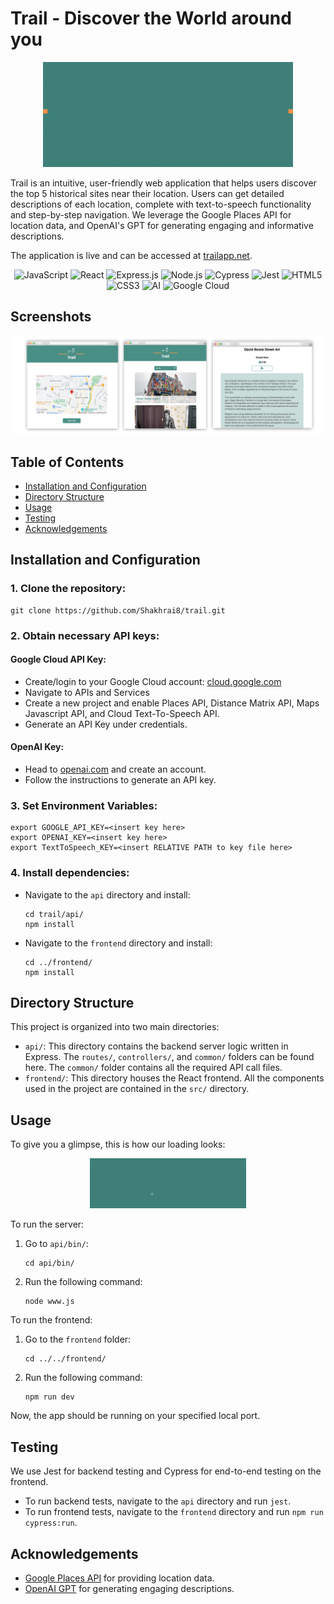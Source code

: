 # Trail - Discover the World around you

<p align="center">
  <img src="./public/trail_logo.gif" alt="Trail Animated Logo" width="400px"/>
</p>

Trail is an intuitive, user-friendly web application that helps users discover the top 5 historical sites near their location. Users can get detailed descriptions of each location, complete with text-to-speech functionality and step-by-step navigation. We leverage the Google Places API for location data, and OpenAI's GPT for generating engaging and informative descriptions.

The application is live and can be accessed at [trailapp.net](https://trailapp.net).

<p align="center">
 <img src="https://img.shields.io/badge/javascript-%23F7DF1E.svg?style=for-the-badge&logo=javascript&logoColor=white" alt="JavaScript" />
 <img src="https://img.shields.io/badge/react-%2361DAFB.svg?style=for-the-badge&logo=react&logoColor=white" alt="React" />
 <img src="https://img.shields.io/badge/express-%23000000.svg?style=for-the-badge&logo=express&logoColor=white" alt="Express.js" />
 <img src="https://img.shields.io/badge/node.js-%23339933.svg?style=for-the-badge&logo=node.js&logoColor=white" alt="Node.js" />
 <img src="https://img.shields.io/badge/cypress-%2317202C.svg?style=for-the-badge&logo=cypress&logoColor=white" alt="Cypress" />
 <img src="https://img.shields.io/badge/jest-%23C21325.svg?style=for-the-badge&logo=jest&logoColor=white" alt="Jest" />
 <img src="https://img.shields.io/badge/html5-%23E34F26.svg?style=for-the-badge&logo=html5&logoColor=white" alt="HTML5" />
 <img src="https://img.shields.io/badge/css3-%231572B6.svg?style=for-the-badge&logo=css3&logoColor=white" alt="CSS3" />
 <img src="https://img.shields.io/badge/AI-%23E34F26.svg?style=for-the-badge&logoColor=white" alt="AI" />
 <img src="https://img.shields.io/badge/googlecloud-%234285F4.svg?style=for-the-badge&logo=google-cloud&logoColor=white" alt="Google Cloud" />
</p>

## Screenshots

![](./public/trail-screenshot.jpg)

## Table of Contents

- [Installation and Configuration](#installation-and-configuration)
- [Directory Structure](#directory-structure)
- [Usage](#usage)
- [Testing](#testing)
- [Acknowledgements](#acknowledgements)

## Installation and Configuration

### 1. Clone the repository:

    
    git clone https://github.com/Shakhrai8/trail.git
    

### 2. Obtain necessary API keys:

#### Google Cloud API Key:

- Create/login to your Google Cloud account: [cloud.google.com](https://cloud.google.com/)
- Navigate to APIs and Services
- Create a new project and enable Places API, Distance Matrix API, Maps Javascript API, and Cloud Text-To-Speech API.
- Generate an API Key under credentials.

#### OpenAI Key:

- Head to [openai.com](https://openai.com/) and create an account.
- Follow the instructions to generate an API key.

### 3. Set Environment Variables:

    export GOOGLE_API_KEY=<insert key here>
    export OPENAI_KEY=<insert key here>
    export TextToSpeech_KEY=<insert RELATIVE PATH to key file here>

### 4. Install dependencies:

- Navigate to the `api` directory and install:

    ```
    cd trail/api/
    npm install
    ```

- Navigate to the `frontend` directory and install:

    ```
    cd ../frontend/
    npm install
    ```

## Directory Structure

This project is organized into two main directories:

- `api/`: This directory contains the backend server logic written in Express. The `routes/`, `controllers/`, and `common/` folders can be found here. The `common/` folder contains all the required API call files.
- `frontend/`: This directory houses the React frontend. All the components used in the project are contained in the `src/` directory.

## Usage

To give you a glimpse, this is how our loading looks:

<p align="center">
  <img src="./public/loading.gif" alt="Trail Loading Animation" width="250px"/>
</p>

To run the server:

1. Go to `api/bin/`:

   ```
   cd api/bin/
   ```

2. Run the following command:
   ```
   node www.js
   ```

To run the frontend:

1. Go to the `frontend` folder:

   ```
   cd ../../frontend/
   ```

2. Run the following command:
   ```
   npm run dev
   ```

Now, the app should be running on your specified local port.

## Testing

We use Jest for backend testing and Cypress for end-to-end testing on the frontend.

- To run backend tests, navigate to the `api` directory and run `jest`.
- To run frontend tests, navigate to the `frontend` directory and run `npm run cypress:run`.


## Acknowledgements

- [Google Places API](https://developers.google.com/maps/documentation/places/web-service/overview) for providing location data.
- [OpenAI GPT](https://openai.com/research/) for generating engaging descriptions.
